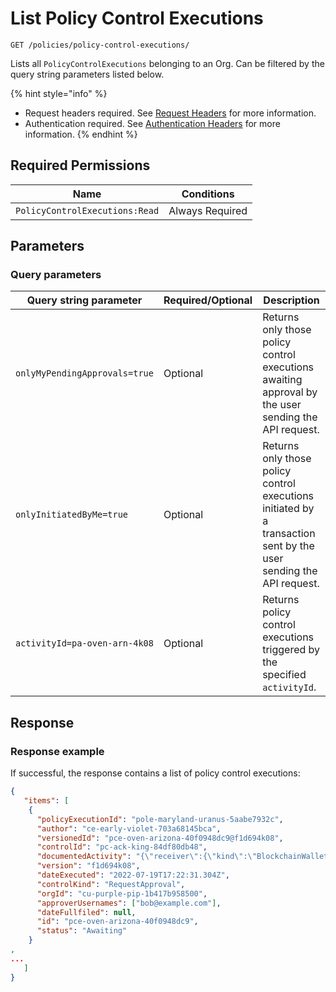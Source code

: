 # List Policy Control Executions

`GET /policies/policy-control-executions/`

Lists all `PolicyControlExecutions` belonging to an Org. Can be filtered by the query string parameters listed below.

{% hint style="info" %}
* Request headers required. See [Request Headers](../../../../advanced-topics/authentication/request-headers.md) for more information.
* Authentication required. See [Authentication Headers](../../../../advanced-topics/authentication/request-headers.md#authentication-headers) for more information.
{% endhint %}

## Required Permissions

| Name                           | Conditions      |
| ------------------------------ | --------------- |
| `PolicyControlExecutions:Read` | Always Required |

## Parameters <a href="#request-example.1" id="request-example.1"></a>

### Query parameters <a href="#query-parameters" id="query-parameters"></a>

<table><thead><tr><th>Query string parameter</th><th width="108.33333333333331">Required/Optional</th><th>Description</th></tr></thead><tbody><tr><td><code>onlyMyPendingApprovals=true</code></td><td>Optional</td><td>Returns only those policy control executions awaiting approval by the user sending the API request.</td></tr><tr><td><code>onlyInitiatedByMe=true</code></td><td>Optional</td><td>Returns only those policy control executions initiated by a transaction sent by the user sending the API request.</td></tr><tr><td><code>activityId=pa-oven-arn-4k08</code></td><td>Optional</td><td>Returns policy control executions triggered by the specified <code>activityId</code>.</td></tr></tbody></table>

## Response <a href="#response" id="response"></a>

### Response example <a href="#response-example" id="response-example"></a>

If successful, the response contains a list of policy control executions:

```json
{
   "items": [
    {
      "policyExecutionId": "pole-maryland-uranus-5aabe7932c",
      "author": "ce-early-violet-703a68145bca",
      "versionedId": "pce-oven-arizona-40f0948dc9@f1d694k08",
      "controlId": "pc-ack-king-84df80db48",
      "documentedActivity": "{\"receiver\":{\"kind\":\"BlockchainWalletAddress\",\"address\":\"5GZVcXPsJhJtJyQf3qVLw4kYi9KUV2SjNQS6PhyhjgV7\"},\"assetSymbol\":\"SOL\",\"amount\":\"0.1\",\"note\":\"TEST-amount-3-1658251350817\",\"assetAccountId\":\"aa-muppet-crazy-b2fa6ab7a8\",\"initiator\":{\"kind\":\"Employee\",\"orgId\":\"cu-purple-pip-1b417b958500\",\"employeeId\":\"ce-early-violet-703a68145bca\"},\"status\":\"Initiated\",\"dateCreated\":\"2022-07-19T17:22:30.962Z\",\"orgId\":\"cu-purple-pip-1b417b958500\",\"receiverAddress\":\"5GZVcXPsJhJtJyQf3qVLw4kYi9KUV2SjNQS6PhyhjgV7\",\"id\":\"pa-black-island-56a129c84f\"}",
      "version": "f1d694k08",
      "dateExecuted": "2022-07-19T17:22:31.304Z",
      "controlKind": "RequestApproval",
      "orgId": "cu-purple-pip-1b417b958500",
      "approverUsernames": ["bob@example.com"],
      "dateFullfiled": null,
      "id": "pce-oven-arizona-40f0948dc9",
      "status": "Awaiting"
    }
, 
...
   ]
}
```
